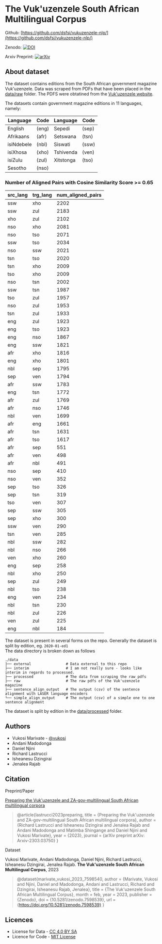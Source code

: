 # The Vuk'uzenzele South African Multilingual Corpus

Github: [https://github.com/dsfsi/vukuzenzele-nlp/](https://github.com/dsfsi/vukuzenzele-nlp/)

Zenodo: [![DOI](https://zenodo.org/badge/DOI/10.5281/zenodo.7598539.svg)](https://doi.org/10.5281/zenodo.7598539)

Arxiv Preprint: [![arXiv](https://img.shields.io/badge/arXiv-2303.03750-b31b1b.svg)](https://arxiv.org/abs/2303.03750)

## About dataset
The dataset contains editions from the South African government magazine Vuk'uzenzele. Data was scraped from PDFs that have been placed in the [data/raw](data/raw/) folder.
The PDFS were obtatined from the [Vuk'uzenzele website](https://www.vukuzenzele.gov.za/).

The datasets contain government magazine editions in 11 languages, namely:

|  Language  | Code |  Language  | Code |
|------------|-------|------------|-------|
| English    | (eng) | Sepedi     | (sep) |
| Afrikaans  | (afr) | Setswana   | (tsn) |
| isiNdebele | (nbl) | Siswati    | (ssw) |
| isiXhosa   | (xho) | Tshivenda  | (ven) |
| isiZulu    | (zul) | Xitstonga  | (tso) |
| Sesotho    | (nso) |

### Number of Aligned Pairs with Cosine Similarity Score >= 0.65
|src_lang| 	trg_lang| 	num_aligned_pairs| 
|--------|---------|-----------|
|ssw|      	xho|      	2202|
|ssw|      	zul|      	2183|
|xho|      	zul|      	2102|
|nso|      	xho|      	2081|
|nso|      	tso|      	2071|
|ssw|      	tso|      	2034|
|nso|      	ssw|      	2021|
|tsn|      	tso|      	2020|
|tsn|      	xho|      	2009|
|tso|      	xho|      	2009|
|nso|      	tsn|      	2002|
|ssw|      	tsn|      	1987|
|tso|      	zul|      	1957|
|nso|      	zul|      	1953|
|tsn|      	zul|      	1933|
|eng|      	zul|      	1923|
|eng|      	tso|      	1923|
|eng|      	nso|      	1867|
|eng|      	ssw|      	1821|
|afr|      	xho|      	1816|
|eng|      	xho|      	1801|
|nbl|      	sep|      	1795|
|sep|      	ven|      	1794|
|afr|      	ssw|      	1783|
|eng|      	tsn|      	1772|
|afr|      	zul|      	1769|
|afr|      	nso|      	1746|
|nbl|      	ven|      	1699|
|afr|      	eng|      	1661|
|afr|      	tsn|      	1631|
|afr|      	tso|      	1617|
|afr|      	sep|      	551|
|afr|      	ven|      	498|
|afr|      	nbl|      	491|
|nso|      	sep|      	410|
|nso|      	ven|      	352|
|sep|      	tso|      	326|
|sep|      	tsn|      	319|
|tso|      	ven|      	307|
|sep|      	ssw|      	305|
|sep|      	xho|      	300|
|ssw|      	ven|      	290|
|tsn|      	ven|      	285|
|nbl|      	ssw|      	282|
|nbl|      	nso|      	266|
|ven|      	xho|      	260|
|eng|      	sep|      	258|
|nbl|      	xho|      	250|
|sep|      	zul|      	249|
|nbl|      	tso|      	238|
|eng|      	ven|      	234|
|nbl|      	tsn|      	230|
|nbl|      	zul|      	226|
|ven|      	zul|      	225|
|eng|      	nbl|      	184|



The dataset is present in several forms on the repo. 
Generally the dataset is split by edition, eg. `2020-01-ed1`  
The data directory is broken down as follows
```
./data
├── external                # Data external to this repo
├── interim                 # I am not really sure - looks like interim in regards to processed.
├── processed               # The data from scraping the raw pdfs
├── raw                     # The raw pdfs of the Vuk'uzenzele magazine
├── sentence_align_output   # The output (csv) of the sentence alignment with LASER language encoders
└── simple_align_output     # The output (csv) of a simple one to one sentence alignment
```
The dataset is split by edition in the [data/processed](data/processed/) folder.

Authors
-------
- Vukosi Marivate - [@vukosi](https://twitter.com/vukosi)
- Andani Madodonga
- Daniel Njini
- Richard Lastrucci
- Isheanesu Dzingirai
- Jenalea Rajab

Citation
--------
Preprint/Paper

[Preparing the Vuk'uzenzele and ZA-gov-multilingual South African  multilingual corpora](https://arxiv.org/pdf/2303.03750)

> @article{lastrucci2023preparing,
  title   = {Preparing the Vuk'uzenzele and ZA-gov-multilingual South African multilingual corpora},
  author  = {Richard Lastrucci and Isheanesu Dzingirai and Jenalea Rajab and Andani Madodonga and Matimba Shingange and Daniel Njini and Vukosi Marivate},
  year    = {2023},
  journal = {arXiv preprint arXiv: Arxiv-2303.03750}
}

Dataset

Vukosi Marivate, Andani Madodonga, Daniel Njini, Richard Lastrucci, Isheanesu Dzingirai, Jenalea Rajab. **The Vuk'uzenzele South African Multilingual Corpus**, 2023

> @dataset{marivate_vukosi_2023_7598540,
  author       = {Marivate, Vukosi and
                  Njini, Daniel and
                  Madodonga, Andani and
                  Lastrucci, Richard and
                  Dzingirai, Isheanesu
                  Rajab, Jenalea},
  title        = {The Vuk'uzenzele South African Multilingual Corpus},
  month        = feb,
  year         = 2023,
  publisher    = {Zenodo},
  doi          = {10.5281/zenodo.7598539},
  url          = {https://doi.org/10.5281/zenodo.7598539}
}

Licences
-------
* License for Data - [CC 4.0 BY SA](LICENSE.data.md)
* Licence for Code - [MIT License](LICENSE.md)
